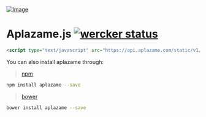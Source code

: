 [![Image](https://aplazame.com/static/img/banners/banner-728-white.png "Aplazame") ](https://aplazame.com "Aplazame")

Aplazame.js [![wercker status](https://app.wercker.com/status/e3cdbafb5813b255e8dd982354e686ed/s/master "wercker status")](https://app.wercker.com/project/bykey/e3cdbafb5813b255e8dd982354e686ed)
===========

``` html
<script type="text/javascript" src="https://api.aplazame.com/static/v1/js/aplazame.js"></script>
```

You can also install aplazame through:

> [npm](https://www.npmjs.com/package/aplazame)

``` sh
npm install aplazame --save
```

> [bower](http://bower.io/search/?q=aplazame)

``` sh
bower install aplazame --save
```
